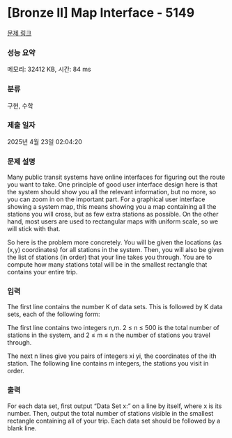 # [Bronze II] Map Interface - 5149 

[문제 링크](https://www.acmicpc.net/problem/5149) 

### 성능 요약

메모리: 32412 KB, 시간: 84 ms

### 분류

구현, 수학

### 제출 일자

2025년 4월 23일 02:04:20

### 문제 설명

<p>Many public transit systems have online interfaces for figuring out the route you want to take. One principle of good user interface design here is that the system should show you all the relevant information, but no more, so you can zoom in on the important part. For a graphical user interface showing a system map, this means showing you a map containing all the stations you will cross, but as few extra stations as possible. On the other hand, most users are used to rectangular maps with uniform scale, so we will stick with that.</p>

<p>So here is the problem more concretely. You will be given the locations (as (x,y) coordinates) for all stations in the system. Then, you will also be given the list of stations (in order) that your line takes you through. You are to compute how many stations total will be in the smallest rectangle that contains your entire trip.</p>

### 입력 

 <p>The first line contains the number K of data sets. This is followed by K data sets, each of the following form:</p>

<p>The first line contains two integers n,m. 2 ≤ n ≤ 500 is the total number of stations in the system, and 2 ≤ m ≤ n the number of stations you travel through.</p>

<p>The next n lines give you pairs of integers xi yi, the coordinates of the ith station. The following line contains m integers, the stations you visit in order.</p>

### 출력 

 <p>For each data set, first output “Data Set x:” on a line by itself, where x is its number. Then, output the total number of stations visible in the smallest rectangle containing all of your trip. Each data set should be followed by a blank line.</p>

